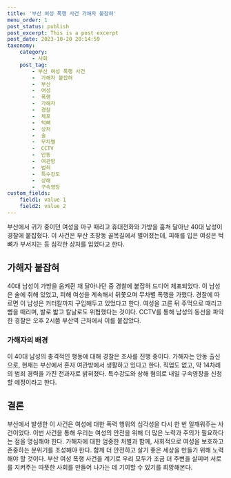 ```yaml
---
title: '부산 여성 폭행 사건 가해자 붙잡혀'
menu_order: 1
post_status: publish
post_excerpt: This is a post excerpt
post_date: 2023-10-20 20:14:59
taxonomy:
    category:
        - 사회
    post_tag:
        - 부산 여성 폭행 사건
        -  가해자 붙잡혀
        -  부산
        -  여성
        -  폭행
        -  가해자
        -  경찰
        -  체포
        -  턱뼈
        -  상처
        -  술
        -  무차별
        -  CCTV
        -  안동
        -  여관방
        -  범죄
        -  특수강도
        -  상해
        -  구속영장
custom_fields:
    field1: value 1
    field2: value 2
---
```



부산에서 귀가 중이던 여성을 마구 때리고 휴대전화와 가방을 훔쳐 달아난 40대 남성이 경찰에 붙잡혔다. 이 사건은 부산 초장동 골목길에서 벌어졌는데, 피해를 입은 여성은 턱뼈가 부서지는 등 심각한 상처를 입었다고 한다.

## 가해자 붙잡혀
40대 남성이 가방을 움켜쥔 채 달아나던 중 경찰에 붙잡혀 드디어 체포되었다. 이 남성은 술에 취해 있었고, 피해 여성을 계속해서 뒤쫓으며 무차별 폭행을 가했다. 경찰에 따르면 이 남성은 커터칼까지 구입해두고 있었다고 한다. 여성을 고른 뒤 주먹으로 때리고 뺨을 때리며, 발로 밟고 칼날로도 위협했다는 것이다. CCTV를 통해 남성의 동선을 파악한 경찰은 오후 2시쯤 부산역 근처에서 이를 붙잡았다.

### 가해자의 배경
이 40대 남성의 충격적인 행동에 대해 경찰은 조사를 진행 중이다. 가해자는 안동 출신으로, 현재는 부산에서 혼자 여관방에서 생활하고 있다고 한다. 직업도 없고, 약 14차례의 범죄 경력을 가진 전과자로 밝혀졌다. 특수강도와 상해 혐의로 내일 구속영장을 신청할 예정이라고 한다.

## 결론
부산에서 발생한 이 사건은 여성에 대한 폭력 행위의 심각성을 다시 한 번 일깨워주는 사건이었다. 이번 사건을 통해 우리는 여성의 안전을 위해 더 많은 노력과 주의가 필요하다는 점을 명심해야 한다. 가해자에 대한 엄중한 처벌과 함께, 사회적으로 여성을 보호하고 존중하는 분위기를 조성해야 한다. 함께 더 안전하고 살기 좋은 세상을 만들기 위해 노력해야 할 것이다. 부산 여성 폭행 사건을 계기로 우리 모두가 조금 더 주변을 살피며 서로를 지켜주는 따뜻한 사회를 만들어 나가는 데 기여할 수 있기를 희망해본다.
